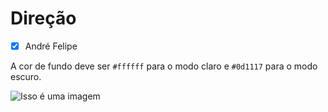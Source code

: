 # Direção

- [x] André Felipe


A cor de fundo deve ser `#ffffff` para o modo claro e `#0d1117` para o modo escuro.


![Isso é uma imagem](https://myoctocat.com/assets/images/base-octocat.svg)
